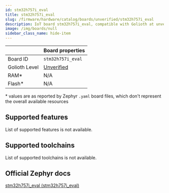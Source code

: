 ```yaml
---
id: stm32h757i_eval
title: stm32h757i_eval
slug: /firmware/hardware/catalog/boards/unverified/stm32h757i_eval
description: IoT board stm32h757i_eval, compatible with Golioth at unverified level.
image: /img/boards/null
sidebar_class_name: hide-item
---
```


[//]: # (This is an auto-generated file, do not edit! Changes to it will be lost upon re-generation)



|                | Board properties     |
| -------------  | -------------------- |
| Board ID       | `stm32h757i_eval` |
| Golioth Level  | [Unverified](/firmware/hardware#unverified-boards) |
| RAM*           | N/A |
| Flash*         | N/A |

\* values are as reported by Zephyr `.yaml` board files, which don't represent the overall available resources



## Supported features

List of supported features is not available.

## Supported toolchains

List of supported toolchains is not available.

## Official Zephyr docs

[stm32h757i_eval (stm32h757i_eval)](https://docs.zephyrproject.org/latest/boards/st/stm32h757i_eval/doc/index.html)
